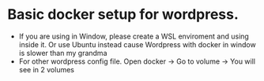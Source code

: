 # Basic docker setup for wordpress.
- If you are using in Window, please create a WSL enviroment and using inside it.
Or use Ubuntu instead cause Wordpress with docker in window is slower than my grandma
- For other wordpress config file. Open docker -> Go to volume -> You will see in 2 volumes
